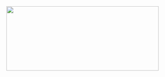 





 

<img align="left" width="400px" height="170px" src="https://github-readme-stats-git-masterrstaa-rickstaa.vercel.app/api/top-langs/?username=gakary&layout=compact&hide=html,css&theme=radical"/>

